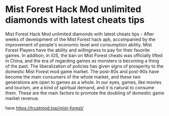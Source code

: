 # Mist Forest Hack Mod unlimited diamonds with latest cheats tips

Mist Forest Hack Mod unlimited diamonds with latest cheats tips - After weeks of development of the Mist Forest hack apk, accompanied by the improvement of people's economic level and consumption ability. Mist Forest Players have the ability and willingness to pay for their favorite games. In addition, in iOS, the ban on Mist Forest cheats was officially lifted in China, and the era of regarding games as monsters is becoming a thing of the past. The liberalization of policies has given signs of prosperity to the domestic Mist Forest mod game market. The post-80s and post-90s have become the main consumers of the whole market, and these two generations are open to games as a whole. In our eyes, games, like movies and tourism, are a kind of spiritual demand, and it is natural to consume them. These are the main factors to promote the doubling of domestic game market revenue.

here https://trustmod.top/mist-forest/
